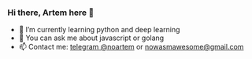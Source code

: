 ### Hi there, Artem here 👋

- 🌱 I’m currently learning python and deep learning
- 💬 You can ask me about javascript or golang
- 📫 Contact me: [telegram @noartem](https://t.me/noartem) or <nowasmawesome@gmail.com>
